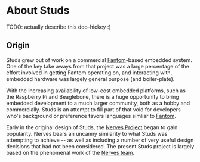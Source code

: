 # About Studs

TODO: actually describe this doo-hickey :)

## Origin

[fantom]: http://fantom.org
[nerves]: http://nerves-project.org
[nerves_team]: https://github.com/orgs/nerves-project/people

Studs grew out of work on a commercial [Fantom][fantom]-based embedded system.
One of the key take aways from that project was a large percentage of the
effort involved in getting Fantom operating on, and interacting with, embedded
hardware was largely general purpose (and boiler-plate).

With the increasing availability of low-cost embedded platforms, such as the
Raspberry Pi and Beaglebone, there is a huge opportunity to bring embedded
development to a much larger community, both as a hobby and commercially. Studs
is an attempt to fill part of that void for developers who's background or
preference favors languages simliar to [Fantom][fantom].

Early in the original design of Studs, the [Nerves Project][nerves] began to
gain popularity. Nerves bears an uncanny similarity to what Studs was
attempting to achieve -- as well as including a number of very useful design
decisions that had not been considered. The present Studs project is largely
based on the phenomenal work of the [Nerves team][nerves_team].
